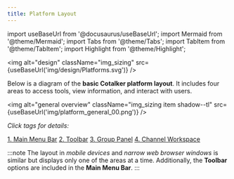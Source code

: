 ```yaml
---
title: Platform Layout
---
```

import useBaseUrl from '@docusaurus/useBaseUrl'; 
import Mermaid from '@theme/Mermaid';
import Tabs from '@theme/Tabs';
import TabItem from '@theme/TabItem';
import Highlight from '@theme/Highlight';

<img alt="design" className="img_sizing" src={useBaseUrl('img/design/Platforms.svg')} />


<div className="alert alert--secondary">

Below is a diagram of the **basic Cotalker platform layout**. It includes four areas to access tools, view information, and interact with users.

<img alt="general overview" className="img_sizing item shadow--tl" src={useBaseUrl('img/platform_general_00.png')} />


<div className="text-center align-padding-center">

_Click tags for details:_

[<span className="badge badge--danger">1. Main Menu Bar</span>](/docs/documentation/client/main_menu)
[<span className="badge badge--success">2. Toolbar</span>](/docs/documentation/client/tool_bar)
[<span className="badge badge--warning">3. Group Panel</span>](/docs/documentation/client/groups)
[<span className="badge badge--info">4. Channel Workspace</span>](/docs/documentation/client/channels)

</div>

:::note
The layout in _mobile devices_ and _narrow web browser windows_ is similar but displays only one of the areas at a time. Additionally, the **Toolbar** options are included in the **Main Menu Bar**.
:::


</div>
<br/>



